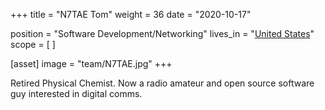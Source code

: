 +++
title = "N7TAE Tom"
weight = 36
date = "2020-10-17"

position = "Software Development/Networking"
lives_in = "[United States](https://www.google.com/maps/place/United+States/)"
scope = [
]

[asset]
  image = "team/N7TAE.jpg"
+++

Retired Physical Chemist. Now a radio amateur and open source software guy
interested in digital comms.
